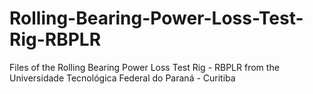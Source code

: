 # Rolling-Bearing-Power-Loss-Test-Rig-RBPLR
Files of the Rolling Bearing Power Loss Test Rig - RBPLR from the Universidade Tecnológica Federal do Paraná - Curitiba
